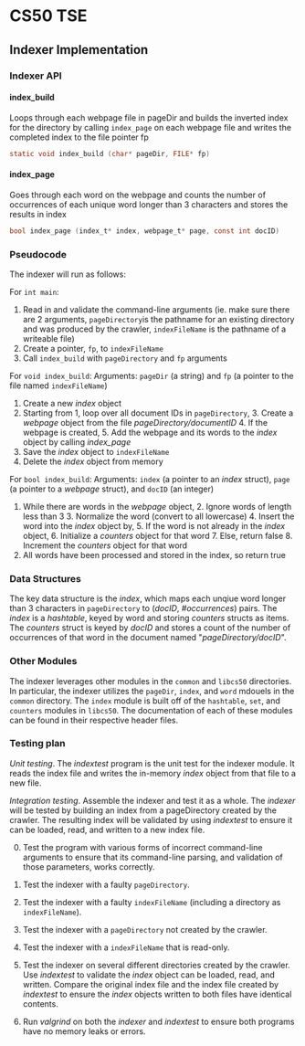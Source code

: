 # CS50 TSE

## Indexer Implementation

### Indexer API

#### index_build
Loops through each webpage file in pageDir and builds the inverted index for the directory by calling `index_page` on each webpage file and writes the completed index to the file pointer fp
```c 
static void index_build (char* pageDir, FILE* fp)
```
#### index_page
Goes through each word on the webpage and counts the number of occurrences of each unique word longer than 3 characters and stores the results in index
```c 
bool index_page (index_t* index, webpage_t* page, const int docID)
```

### Pseudocode

The indexer will run as follows:

For `int main`:
1. Read in and validate the command-line arguments (ie. make sure there are 2 arguments, `pageDirectory`is the pathname for an existing directory and was produced by the crawler, `indexFileName` is the pathname of a writeable file)
2. Create a pointer, `fp`, to `indexFileName` 
3. Call `index_build` with `pageDirectory` and `fp` arguments

For `void index_build`:
Arguments: `pageDir` (a string) and `fp` (a pointer to the file named `indexFileName`)
1. Create a new *index* object
2. Starting from 1, loop over all document IDs in `pageDirectory`,
	3. Create a *webpage* object from the file *pageDirectory/documentID*
	4. If the webpage is created,
		5. Add the webpage and its words to the *index* object by calling *index_page*
6. Save the *index* object to `indexFileName`
7. Delete the *index* object from memory

For `bool index_build`:
Arguments: `index` (a pointer to an *index* struct), `page` (a pointer to a *webpage* struct), and `docID` (an integer)
1. While there are words in the *webpage* object,
	2. Ignore words of length less than 3
	3. Normalize the word (convert to all lowercase)
	4. Insert the word into the *index* object by,
		5. If the word is not already in the *index* object,
			6. Initialize a *counters* object for that word
		7. Else, return false
		8. Increment the *counters* object for that word
9. All words have been processed and stored in the index, so return true

### Data Structures
The key data structure is the *index*, which maps each unqiue word longer than 3 characters in `pageDirectory` to (*docID*, *#occurrences*) pairs. The *index* is a *hashtable*, keyed by word and storing *counters* structs as items. The *counters* struct is keyed by *docID* and stores a count of the number of occurrences of that word in the document named "*pageDirectory/docID*".

### Other Modules
The indexer leverages other modules in the `common` and `libcs50` directories. In particular, the indexer utilizes the `pageDir`, `index`, and `word` mdouels in the `common` directory. The `index` module is built off of the `hashtable`, `set`, and `counters` modules in `libcs50`. The documentation of each of these modules can be found in their respective header files.

### Testing plan

*Unit testing*.  The *indextest* program is the unit test for the indexer module. It reads the index file and writes the in-memory *index* object from that file to a new file.

*Integration testing*.  Assemble the indexer and test it as a whole.
The *indexer* will be tested by building an index from a pageDirectory created by the crawler. The resulting index will be validated by using *indextest* to ensure it can be loaded, read, and written to a new index file.

0. Test the program with various forms of incorrect command-line arguments to ensure that its command-line parsing, and validation of those parameters, works correctly.

0. Test the indexer with a faulty `pageDirectory`.

0. Test the indexer with a faulty `indexFileName` (including a directory as `indexFileName`).

0. Test the indexer with a `pageDirectory` not created by the crawler.

0. Test the indexer with a `indexFileName` that is read-only.

1. Test the indexer on several different directories created by the crawler. Use *indextest* to validate the *index* object can be loaded, read, and written. Compare the original index file and the index file created by *indextest* to ensure the *index* objects written to both files have identical contents.

2. Run *valgrind* on both the *indexer* and *indextest* to ensure both programs have no memory leaks or errors.
